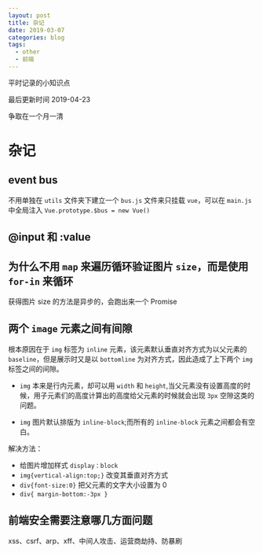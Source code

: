 ```yaml
---
layout: post
title: 杂记
date: 2019-03-07
categories: blog
tags:
  - other
  - 前端
---
```


平时记录的小知识点

最后更新时间 2019-04-23

<!-- more -->

争取在一个月一清

# 杂记

## event bus

不用单独在 `utils` 文件夹下建立一个 `bus.js` 文件来只挂载 `vue`，可以在 `main.js` 中全局注入 `Vue.prototype.$bus = new Vue()`

## @input 和 :value

## 为什么不用 `map` 来遍历循环验证图片 `size`，而是使用 `for-in` 来循环

获得图片 size 的方法是异步的，会跑出来一个 Promise

## 两个 `image` 元素之间有间隙

根本原因在于 `img` 标签为 `inline` 元素，该元素默认垂直对齐方式为以父元素的 `baseline`，但是展示时又是以 `bottomline` 为对齐方式，因此造成了上下两个 `img` 标签之间的间隙。

- `img` 本来是行内元素，却可以用 `width` 和 `height`,当父元素没有设置高度的时候，用子元素们的高度计算出的高度给父元素的时候就会出现 `3px` 空隙这类的问题。

- `img` 图片默认排版为 `inline-block`;而所有的 `inline-block` 元素之间都会有空白。

解决方法：

- 给图片增加样式 `display：block`
- `img{vertical-align:top;}` 改变其垂直对齐方式
- `div{font-size:0}` 把父元素的文字大小设置为 0
- `div{ margin-bottom:-3px }`

## 前端安全需要注意哪几方面问题

xss、csrf、arp、xff、中间人攻击、运营商劫持、防暴刷

##
